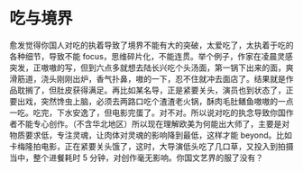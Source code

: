 # 吃与境界

愈发觉得你国人对吃的执着导致了境界不能有大的突破，太爱吃了，太执着于吃的各种细节，导致不能 focus，思维碎片化，不能连贯。举个例子，作家在凌晨灵感突发，正嗷嗷的写，但到六点多就想去陆长兴吃个头汤面，第一锅下出来的面，爽滑筋道，浇头刚刚出炉，香气扑鼻，嗷的一下，忍不住就冲去面店了。结果就是作品耽搁了，但肚皮获得满足。再比如某名导，正是紧要关头，演员也到状态了，正要出戏，突然馋虫上脑，必须去两路口吃个渣渣老火锅，酥肉毛肚鳝鱼嗷嗷的一点一吃。吃完，下水安逸了，但电影完蛋了。对不对。所以说对吃的执念导致你国作者不能专心创作。（不含华北地区）所以现在理解欧美为何能出大师了，主要是对物质要求低，专注灵魂，让肉体对灵魂的影响降到最低，这样才能 beyond。比如卡梅隆拍电影，正在紧要关头饿了，这时，大导演低头吃了几口草，又投入到拍摄当中，整个进餐耗时 5 分钟，对创作毫无影响。你国文艺界的服了没有？

